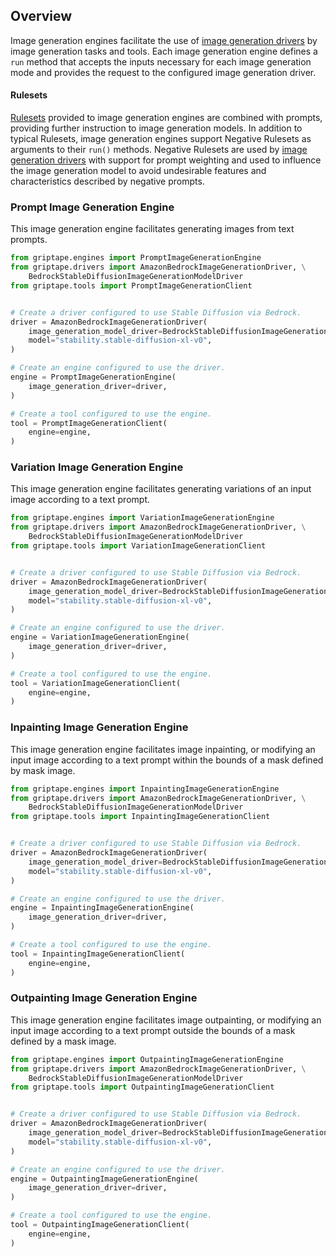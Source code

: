 ## Overview

Image generation engines facilitate the use of [image generation drivers](../structures/image-generation-drivers.md) by image generation tasks and tools. Each image generation engine defines a `run` method that accepts the inputs necessary for each image generation mode and provides the request to the configured image generation driver.

#### Rulesets

[Rulesets](../structures/rulesets.md) provided to image generation engines are combined with prompts, providing further instruction to image generation models. In addition to typical Rulesets, image generation engines support Negative Rulesets as arguments to their `run()` methods. Negative Rulesets are used by [image generation drivers](../structures/image-generation-drivers.md) with support for prompt weighting and used to influence the image generation model to avoid undesirable features and characteristics described by negative prompts.

### Prompt Image Generation Engine 

This image generation engine facilitates generating images from text prompts.

```python
from griptape.engines import PromptImageGenerationEngine
from griptape.drivers import AmazonBedrockImageGenerationDriver, \
    BedrockStableDiffusionImageGenerationModelDriver
from griptape.tools import PromptImageGenerationClient


# Create a driver configured to use Stable Diffusion via Bedrock.
driver = AmazonBedrockImageGenerationDriver(
    image_generation_model_driver=BedrockStableDiffusionImageGenerationModelDriver(),
    model="stability.stable-diffusion-xl-v0",
)

# Create an engine configured to use the driver.
engine = PromptImageGenerationEngine(
    image_generation_driver=driver,
)

# Create a tool configured to use the engine.
tool = PromptImageGenerationClient(
    engine=engine,
)
```

### Variation Image Generation Engine 

This image generation engine facilitates generating variations of an input image according to a text prompt.

```python
from griptape.engines import VariationImageGenerationEngine
from griptape.drivers import AmazonBedrockImageGenerationDriver, \
    BedrockStableDiffusionImageGenerationModelDriver
from griptape.tools import VariationImageGenerationClient


# Create a driver configured to use Stable Diffusion via Bedrock.
driver = AmazonBedrockImageGenerationDriver(
    image_generation_model_driver=BedrockStableDiffusionImageGenerationModelDriver(),
    model="stability.stable-diffusion-xl-v0",
)

# Create an engine configured to use the driver.
engine = VariationImageGenerationEngine(
    image_generation_driver=driver,
)

# Create a tool configured to use the engine.
tool = VariationImageGenerationClient(
    engine=engine,
)
```

### Inpainting Image Generation Engine

This image generation engine facilitates image inpainting, or modifying an input image according to a text prompt within the bounds of a mask defined by mask image.

```python
from griptape.engines import InpaintingImageGenerationEngine
from griptape.drivers import AmazonBedrockImageGenerationDriver, \
    BedrockStableDiffusionImageGenerationModelDriver
from griptape.tools import InpaintingImageGenerationClient


# Create a driver configured to use Stable Diffusion via Bedrock.
driver = AmazonBedrockImageGenerationDriver(
    image_generation_model_driver=BedrockStableDiffusionImageGenerationModelDriver(),
    model="stability.stable-diffusion-xl-v0",
)

# Create an engine configured to use the driver.
engine = InpaintingImageGenerationEngine(
    image_generation_driver=driver,
)

# Create a tool configured to use the engine.
tool = InpaintingImageGenerationClient(
    engine=engine,
)
```

### Outpainting Image Generation Engine

This image generation engine facilitates image outpainting, or modifying an input image according to a text prompt outside the bounds of a mask defined by a mask image.

```python
from griptape.engines import OutpaintingImageGenerationEngine
from griptape.drivers import AmazonBedrockImageGenerationDriver, \
    BedrockStableDiffusionImageGenerationModelDriver
from griptape.tools import OutpaintingImageGenerationClient


# Create a driver configured to use Stable Diffusion via Bedrock.
driver = AmazonBedrockImageGenerationDriver(
    image_generation_model_driver=BedrockStableDiffusionImageGenerationModelDriver(),
    model="stability.stable-diffusion-xl-v0",
)

# Create an engine configured to use the driver.
engine = OutpaintingImageGenerationEngine(
    image_generation_driver=driver,
)

# Create a tool configured to use the engine.
tool = OutpaintingImageGenerationClient(
    engine=engine,
)
```
